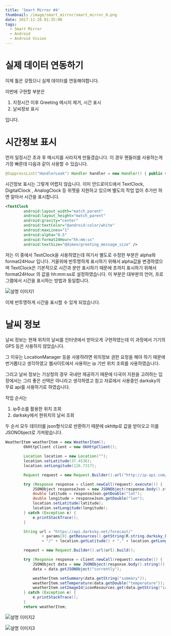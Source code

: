 ```yaml
---
title: 'Smart Mirror #4'
thumbnail: /image/smart_mirror/smart_mirror_8.png
date: 2017-11-26 01:35:00
tags:
  - Smart Mirror
  - Android
  - Android Vision
---
```


# 실제 데이터 연동하기

이제 틀은 갖췄으니 실제 데이터를 연동해야합니다.

이번에 구현할 부분은

1. 지정시간 이후 Greeting 메시지 제거, 시간 표시
2. 날씨정보 표시

입니다.

<!-- more -->

# 시간정보 표시

먼저 일정시간 초과 후 메시지를 사라지게 만들겠습니다. 이 경우 핸들러를 사용하는게 가장 빠른데 다음과 같이 사용할 수 있습니다.

```java
@SuppressLint("HandlerLeak") Handler handler = new Handler() { public void handleMessage(Message msg) { super.handleMessage(msg); greetingTextView.setVisibility(View.GONE); timeContainer.setVisibility(View.VISIBLE); } }; handler.sendEmptyMessageDelayed(0, 4000);
```

시간정보 표시는 그렇게 어렵지 않습니다. 이미 안드로이드에서 TextClock, DigitalClock , AnalogClock 등 위젯을 지원하고 있으며 별도의 작업 없이 추가만 하면 알아서 시간을 표시합니다.

```xml
<TextClock
        android:layout_width="match_parent"
        android:layout_height="match_parent"
        android:gravity="center"
        android:textColor="@android:color/white"
        android:maxLines="1"
        android:alpha="0.5"
        android:format24Hour="hh:mm:ss"
        android:textSize="@dimen/greeting_message_size" />
```
저는 이 중에서 TextClock을 사용하였는데 여기서 별도로 수정한 부분은 alpha와 format24Hour 입니다. 거울위에 반투명하게 표시하기 위해서 alpha값을 변경하였으며 TextClock은 기본적으로 시간과 분만 표시하기 때문에 초까지 표시하기 위해서 format24Hour 의 값을 hh:mm:ss로 설정하였습니다. 이 부분은 대부분의 언어, 프로그램에서 시간을 표시하는 방법과 동일합니다.

![설명 이미지1](/blog/image/smart_mirror/smart_mirror_8.png)

이제 반투명하게 시간을 표시할 수 있게 되었습니다.

# 날씨 정보

날씨 정보는 현재 위치의 날씨를 인터넷에서 받아오게 구현하였는데 이 과정에서 기기의 GPS 등은 사용하지 않았습니다.

그 이유는 LocationManager 등을 사용하려면 위치정보 권한 요청을 해야 하기 때문에 번거롭다고 생각하였고 웹사이트에서 사용하는 ip 기반 위치 조회를 사용하였습니다.

그리고 날씨 정보는 기상청의 경우 국내만 제공하기 때문에 다국어 지원을 고려하는 입장에서는 그리 좋은 선택은 아니라고 생각하였고 참고 자료에서 사용중인 darksky의 무료 api를 사용하기로 하였습니다.

작업 순서는

1. ip주소를 활용한 위치 조회
2. darksky에서 현위치의 날씨 조회

두 순서 모두 데이터를 json형식으로 반환하기 때문에 okhttp로 값을 받아오고 이를 JSONObject로 가져왔습니다.

```java
WeatherItem weatherItem = new WeatherItem();
        OkHttpClient client = new OkHttpClient();

        Location location = new Location("");
        location.setLatitude(37.4536);
        location.setLongitude(126.7317);

        Request request = new Request.Builder().url("http://ip-api.com/json").build();

        try (Response response = client.newCall(request).execute()) {
            JSONObject responseJson = new JSONObject(response.body().string());
            double latitude = responseJson.getDouble("lat");
            double longitude = responseJson.getDouble("lon");
            location.setLatitude(latitude);
            location.setLongitude(longitude);
        } catch (Exception e) {
            e.printStackTrace();
        }

        String url = "https://api.darksky.net/forecast/"
                + params[0].getResources().getString(R.string.darksky_key)
                + "/" + location.getLatitude() + "," + location.getLongitude();

        request = new Request.Builder().url(url).build();

        try (Response response = client.newCall(request).execute()) {
            JSONObject data = new JSONObject(response.body().string());
            data = data.getJSONObject("currently");

            weatherItem.setSummary(data.getString("summary"));
            weatherItem.setTemperature(data.getDouble("temperature"));
            weatherItem.setImageId(iconResources.get(data.getString("icon")));
        } catch (Exception e) {
            e.printStackTrace();
        }
        return weatherItem;
```
![설명 이미지2](/blog/image/smart_mirror/smart_mirror_9.png)

![설명 이미지3](/blog/image/smart_mirror/smart_mirror_10.jpg)
